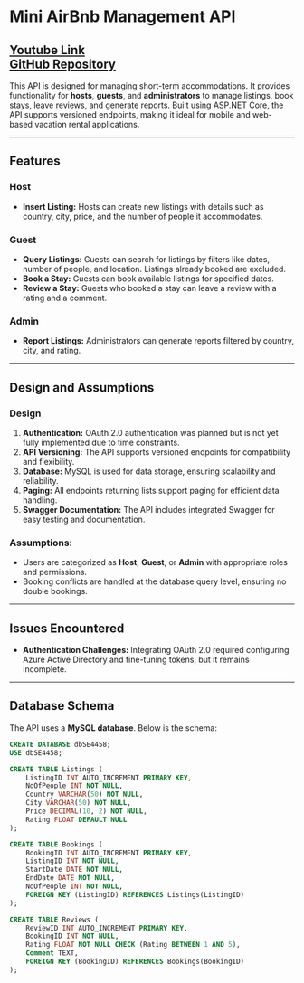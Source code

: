 # Mini AirBnb Management API

[Youtube Link](https://www.youtube.com/watch?v=4k15DfdxaeM)  
[GitHub Repository](https://github.com/tegemenozyurek/SE4458-Midterm-Project.git)
---

This API is designed for managing short-term accommodations. It provides functionality for **hosts**, **guests**, and **administrators** to manage listings, book stays, leave reviews, and generate reports. Built using ASP.NET Core, the API supports versioned endpoints, making it ideal for mobile and web-based vacation rental applications.

---

## Features

### Host
- **Insert Listing:** Hosts can create new listings with details such as country, city, price, and the number of people it accommodates.

### Guest
- **Query Listings:** Guests can search for listings by filters like dates, number of people, and location. Listings already booked are excluded.
- **Book a Stay:** Guests can book available listings for specified dates.
- **Review a Stay:** Guests who booked a stay can leave a review with a rating and a comment.

### Admin
- **Report Listings:** Administrators can generate reports filtered by country, city, and rating.

---

## Design and Assumptions

### Design
1. **Authentication:** OAuth 2.0 authentication was planned but is not yet fully implemented due to time constraints.
2. **API Versioning:** The API supports versioned endpoints for compatibility and flexibility.
3. **Database:** MySQL is used for data storage, ensuring scalability and reliability.
4. **Paging:** All endpoints returning lists support paging for efficient data handling.
5. **Swagger Documentation:** The API includes integrated Swagger for easy testing and documentation.

### Assumptions:
- Users are categorized as **Host**, **Guest**, or **Admin** with appropriate roles and permissions.
- Booking conflicts are handled at the database query level, ensuring no double bookings.

---

## Issues Encountered

- **Authentication Challenges:** Integrating OAuth 2.0 required configuring Azure Active Directory and fine-tuning tokens, but it remains incomplete.

---

## Database Schema

The API uses a **MySQL database**. Below is the schema:

```sql
CREATE DATABASE dbSE4458;
USE dbSE4458;

CREATE TABLE Listings (
    ListingID INT AUTO_INCREMENT PRIMARY KEY,
    NoOfPeople INT NOT NULL,
    Country VARCHAR(50) NOT NULL,
    City VARCHAR(50) NOT NULL,
    Price DECIMAL(10, 2) NOT NULL,
    Rating FLOAT DEFAULT NULL
);

CREATE TABLE Bookings (
    BookingID INT AUTO_INCREMENT PRIMARY KEY,
    ListingID INT NOT NULL,
    StartDate DATE NOT NULL,
    EndDate DATE NOT NULL,
    NoOfPeople INT NOT NULL,
    FOREIGN KEY (ListingID) REFERENCES Listings(ListingID)
);

CREATE TABLE Reviews (
    ReviewID INT AUTO_INCREMENT PRIMARY KEY,
    BookingID INT NOT NULL,
    Rating FLOAT NOT NULL CHECK (Rating BETWEEN 1 AND 5),
    Comment TEXT,
    FOREIGN KEY (BookingID) REFERENCES Bookings(BookingID)
);
